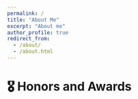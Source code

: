 ```yaml
---
permalink: /
title: "About Me"
excerpt: "About me"
author_profile: true
redirect_from: 
  - /about/
  - /about.html
---
```

# 🎖 Honors and Awards

